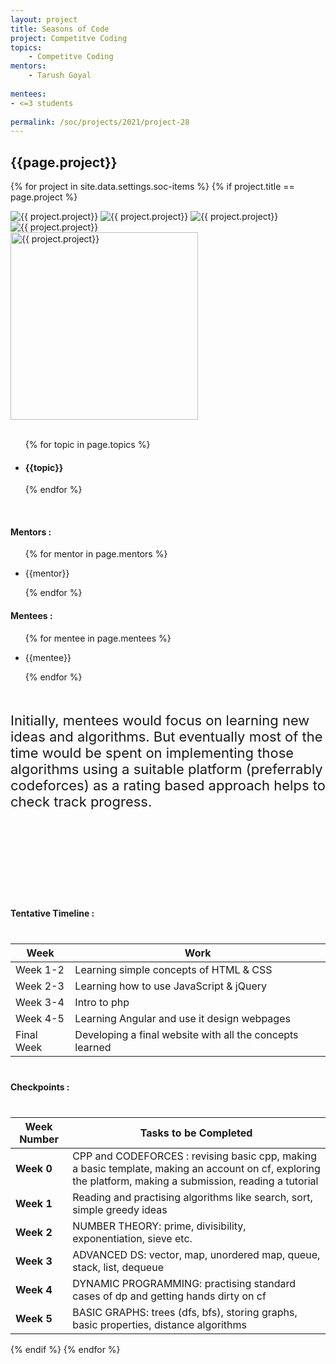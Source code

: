 ```yaml
---
layout: project
title: Seasons of Code
project: Competitve Coding
topics:
    - Competitve Coding
mentors:
    - Tarush Goyal     
    
mentees:
- <=3 students   
    
permalink: /soc/projects/2021/project-28
---
```


<h2 class="display1 m-3 p-3 text-center project-title">{{page.project}}</h2>

{% for project in site.data.settings.soc-items %}
{% if project.title == page.project %}
<div class ="img-soc d-block"> 
    <img src="{{ site.baseurl }}/{{ project.image }}" alt="{{ project.project}}" class="image-1">
    <img src="{{ site.baseurl }}/{{ project.image }}" alt="{{ project.project}}" class="image-2">
    <img src="{{ site.baseurl }}/{{ project.image }}" alt="{{ project.project}}" class="image-3">
    <img src="{{ site.baseurl }}/{{ project.image }}" alt="{{ project.project}}" class="image-4">
</div>
<div class = "mobile-img-soc">
  <img src="{{ site.baseurl }}/{{ project.image }}"  width = "300" height="300" alt="{{ project.project}}" class="border rounded">
  </div>
<div>
    <br>
    <ul>
        {% for topic in page.topics %}
        <li><h4 class="text-primary text-center">{{topic}}</h4></li>
        {% endfor %}
    </ul>
    <br>
    <h4 class="display3  ">Mentors :</h4> 
    <ul>
        {% for mentor in page.mentors %}
        <li><p class="lead">{{mentor}}</p></li>
        {% endfor %}
    </ul>
    <h4 class="display3  ">Mentees :</h4> 
    <ul>
        {% for mentee in page.mentees %}
        <li><p class="lead">{{mentee}}</p></li>
        {% endfor %}
    </ul>
</div>
<div>
    <p class="display3 project-desc" style = "font-size:22px; margin-bottom: 100px" >
        <br>
        Initially, mentees would focus on learning new ideas and algorithms. But eventually most of the time would be spent on implementing those algorithms using a suitable platform (preferrably codeforces) as a rating based approach helps to check track progress.
        </p><br>
</div>
<div class ="d-flex">
<div>
    <h4 class="display3" style="margin:40px 0px 40px 0px;">Tentative Timeline :</h4>
    <table class="table table-striped">
    <thead>
        <tr>
        <th>Week</th>
        <th>Work</th>
        </tr>
    </thead>
    <tbody>
    <tr>
      <td  >Week 1-2</td>
      <td>Learning simple concepts of HTML & CSS</td>
    </tr>
    <tr>
      <td>Week 2-3</td>
      <td>Learning how to use JavaScript & jQuery</td>
    </tr>
    <tr>
      <td>Week 3-4</td>
      <td>Intro to php</td>
    </tr>
    <tr>
      <td>Week 4-5</td>
      <td>Learning Angular and use it design webpages</td>
    </tr>
    <tr>
      <td>Final Week</td>
      <td>Developing a final website with all the concepts learned</td>
    </tr>
    </tbody>
    </table>
</div>
<div>
    <h4 class="display3" style="margin:40px 0px 40px 0px;">Checkpoints :</h4>
    <table class="table table-striped">
  <thead>
    <tr>
      <th>Week Number</th>
      <th>Tasks to be Completed</th>
    </tr>
  </thead>
  <tbody>
    <tr>
      <td><strong>Week 0</strong></td>
      <td>CPP and CODEFORCES : revising basic cpp, making a basic template, making an account on cf, exploring the platform, making a submission, reading a tutorial</td>
    </tr>
    <tr>
      <td><strong>Week 1</strong></td>
      <td>Reading and practising algorithms like search, sort, simple greedy ideas</td>
    </tr>
    <tr>
      <td><strong>Week 2</strong></td>
      <td>NUMBER THEORY: prime, divisibility, exponentiation, sieve etc.</td>
    </tr>
    <tr>
      <td><strong>Week 3</strong></td>
      <td>ADVANCED DS: vector, map, unordered map, queue, stack, list, dequeue</td>
    </tr>
    <tr>
      <td><strong>Week 4</strong></td>
      <td>DYNAMIC PROGRAMMING: practising standard cases of dp and getting hands dirty on cf</td>
    </tr>
    <tr>
      <td><strong>Week 5</strong></td>
      <td>BASIC GRAPHS: trees (dfs, bfs), storing graphs, basic properties, distance algorithms</td>
    </tr>
  </tbody>
</table>
</div>
{% endif %}
{% endfor %}


